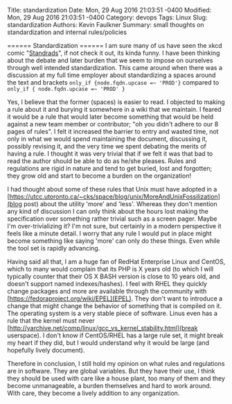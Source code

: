 Title: standardization 
Date: Mon, 29 Aug 2016 21:03:51 -0400
Modified: Mon, 29 Aug 2016 21:03:51 -0400
Category: devops
Tags: Linux
Slug: standardization
Authors: Kevin Faulkner
Summary: small thoughts on standardization and internal rules/policies

====== Standardization ======
I am sure many of us have seen the xkcd comic "[Standrads](https://xkcd.com/927/)", if not check it out, its kinda funny. I have been thinking about the debate and later burden that we seem to impose on ourselves through well intended standardization. This came around when there was a discussion at my full time employer about standardizing a spaces around the text and brackets
`only_if {node.fqdn.upcase =~ 'PROD'}`
compared to 
`only_if { node.fqdn.upcase =~ 'PROD' }`

Yes, I believe that the former (spaces) is easier to read. I objected to making a rule about it and burying it somewhere in a wiki that we maintain. I feared it would be a rule that would later become something that would be held against a new team member or contributor; "oh you didn't adhere to our 8 pages of rules". I felt it increased the barrier to entry and wasted time, not only in what we would spend maintaining the document, discussing it, possibly revising it, and the very time we spent debating the merits of having a rule. I thought it was very trivial that if we felt it was that bad to read the author should be able to do as he/she pleases. Rules and regulations are rigid in nature and tend to get buried, lost and forgotten; they grow old and start to become a burden on the organization!

I had thought about some of these rules that Unix must have adopted in a [https://utcc.utoronto.ca/~cks/space/blog/unix/MoreAndUnixFossilization](blog post) about the utility 'more' and 'less'. Whereas they don't mention any kind of discussion I can only think about the hours lost making the specification over something rather trivial such as a screen pager. Maybe I'm over-trivializing it? I'm not sure, but certainly in a modern perspective it feels like a minute detail. I worry that any rule I would put in place might become something like saying 'more' can only do these things. Even while the tool set is rapidly advancing.

Having said all that, I am a huge fan of RedHat Enterprise Linux and CentOS, which to many would complain that its PHP is X years old (to which I will typically counter that their OS X BASH version is close to 10 years old, and doesn't support named indexes/hashes). I feel with RHEL they quickly change packages and more are available through the community with [https://fedoraproject.org/wiki/EPEL](EPEL). They don't want to introduce a change that might change the behavior of something that is compiled on it. The operating system is a very stable piece of software. Linus even has a rule that the kernel must never [http://yarchive.net/comp/linux/gcc_vs_kernel_stability.html](break userspace). I don't know if CentOS/RHEL has a large rule set, it might break my heart if they did, but I would understand why it would be large (and hopefully lively document).

Therefore in conclusion, I still hold my opinion on what rules and regulations are in software. They are global variables. But they have their use, I think they should be used with care like a house plant, too many of them and they become unmanageable, a burden themselves and hard to work around. With care, they become a lively addition to any organization.


